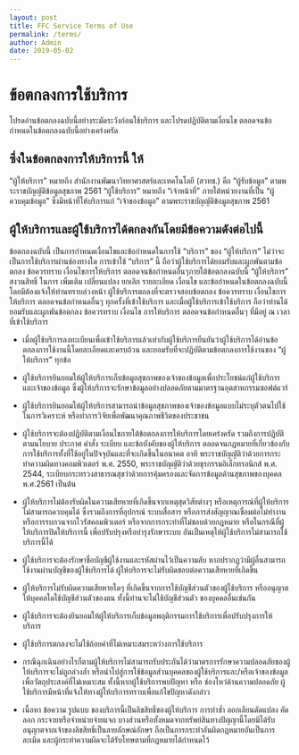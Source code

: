 ```yaml
---
layout: post
title: FFC Service Terms of Use
permalink: /terms/
author: Admin
date: 2019-05-02
---
```


# ข้อตกลงการใช้บริการ

โปรดอ่านข้อตกลงฉบับนี้อย่างระมัดระวังก่อนใช้บริการ และโปรดปฏิบัติตามเงื่อนไข ตลอดจนข้อกำหนดในข้อตกลงฉบับนี้อย่างเคร่งครัด

## ซึ่งในข้อตกลงการให้บริการนี้ ให้

“ผู้ให้บริการ”  	หมายถึง  สำนักงานพัฒนาวิทยาศาสตร์และเทคโนโลยี (สวทช.)  คือ “ผู้รับข้อมูล”  ตามพระราชบัญญัติข้อมูลสุขภาพ  2561
“ผู้ใช้บริการ”  	หมายถึง   “เจ้าหน้าที่” ภายใต้หน่วยงานที่เป็น “ผู้ควบคุมข้อมูล”  ซึ่งมีหน้าที่ให้บริการแก่  “เจ้าของข้อมูล” ตามพระราชบัญญัติข้อมูลสุขภาพ  2561

## ผู้ให้บริการและผู้ใช้บริการได้ตกลงกันโดยมีข้อความดังต่อไปนี้

ข้อตกลงฉบับนี้ เป็นการกำหนดเงื่อนไขและข้อกำหนดในการใช้ “บริการ” ของ “ผู้ให้บริการ” ไม่ว่าจะเป็นการใช้บริการผ่านช่องทางใด การเข้าใช้ “บริการ” นี้ ถือว่าผู้ใช้บริการได้ยอมรับและผูกพันตามข้อตกลง ข้อควรทราบ เงื่อนไขการให้บริการ ตลอดจนข้อกำหนดอื่นๆภายใต้ข้อตกลงฉบับนี้ “ผู้ให้บริการ” สงวนสิทธิ์ ในการ เพิ่มเติม เปลี่ยนแปลง ยกเลิก รายละเอียด เงื่อนไข และข้อกำหนดในข้อตกลงฉบับนี้ โดยมิต้องแจ้งให้ท่านทราบล่วงหน้า ผู้ใช้บริการตกลงที่จะตรวจสอบข้อตกลง ข้อควรทราบ เงื่อนไขการให้บริการ ตลอดจนข้อกำหนดอื่นๆ ทุกครั้งที่เข้าใช้บริการ และเมื่อผู้ใช้บริการเข้าใช้บริการ ถือว่าท่านได้ยอมรับและผูกพันข้อตกลง ข้อควรทราบ เงื่อนไข การให้บริการ ตลอดจนข้อกำหนดอื่นๆ ที่มีอยู่ ณ เวลาที่เข้าใช้บริการ

- เมื่อผู้ใช้บริการลงทะเบียนเพื่อเข้าใช้บริการแล้วเท่ากับผู้ใช้บริการยืนยันว่าผู้ใช้บริการได้อ่านข้อตกลงการใช้งานนี้โดยละเอียดและครบถ้วน และยอมรับที่จะปฏิบัติตามข้อตกลงการใช้งานของ “ผู้ให้บริการ” ทุกข้อ

- ผู้ใช้บริการยินยอมให้ผู้ให้บริการเก็บข้อมูลสุขภาพของเจ้าของข้อมูลเพื่อประโยชน์แก่ผู้ใช้บริการและเจ้าของข้อมูล ซึ่งผู้ให้บริการจะรักษาข้อมูลอย่างปลอดภัยตามมาตรฐานอุตสาหกรรมซอฟต์แวร์

- ผู้ใช้บริการยินยอมให้ผู้ให้บริการสามารถนำข้อมูลสุขภาพของเจ้าของข้อมูลแบบไม่ระบุตัวตนไปใช้ในการวิเคราะห์  หรือทำการวิจัยเพื่อพัฒนาคุณภาพชีวิตของประชาชน

- ผู้ใช้บริการจะต้องปฏิบัติตามเงื่อนไขภายใต้ข้อตกลงการให้บริการโดยเคร่งครัด รวมถึงการปฏิบัติตามนโยบาย ประกาศ คำสั่ง ระเบียบ และข้อบังคับของผู้ให้บริการ ตลอดจนกฎหมายที่เกี่ยวข้องกับการใช้บริการทั้งที่ใช้อยู่ในปัจจุบันและที่จะเกิดขึ้นในอนาคต อาทิ พระราชบัญญัติว่าด้วยการกระทำความผิดทางคอมพิวเตอร์ พ.ศ. 2550, พระราชบัญญัติว่าด้วยธุรกรรมอิเล็กทรอนิกส์ พ.ศ. 2544, ระเบียบกระทรวงสาธารณสุขว่าด้วยการคุ้มครองและจัดการข้อมูลด้านสุขภาพของบุคคล พ.ศ.2561 เป็นต้น

- ผู้ให้บริการไม่ต้องรับผิดในความเสียหายที่เกิดขึ้นจากเหตุสุดวิสัยต่างๆ หรือเหตุการณ์ที่ผู้ให้บริการไม่สามารถควบคุมได้ ซึ่งรวมถึงการที่อุปกรณ์ ระบบสื่อสาร หรือการส่งสัญญาณเชื่อมต่อไม่ทำงาน หรือการรบกวนจากไวรัสคอมพิวเตอร์ หรือจากการกระทำที่ไม่ชอบด้วยกฎหมาย หรือในกรณีที่ผู้ให้บริการปิดให้บริการนี้ เพื่อปรับปรุงหรือบำรุงรักษาระบบ อันเป็นเหตุให้ผู้ใช้บริการไม่สามารถใช้บริการนี้ได้

- ผู้ใช้บริการจะต้องรักษาชื่อบัญชีผู้ใช้งานและรหัสผ่านไว้เป็นความลับ หากปรากฏว่ามีผู้อื่นสามารถใช้งานผ่านบัญชีของผู้ใช้บริการได้  ผู้ให้บริการจะไม่รับผิดชอบต่อความเสียหายที่เกิดขึ้น

- ผู้ให้บริการไม่รับผิดความเสียหายใดๆ ที่เกิดขึ้นจากการใช้บัญชีส่วนตัวของผู้ใช้บริการ หรืออนุญาตให้บุคคลใดใช้บัญชีส่วนตัวของตน ทั้งนี้ท่านจะไม่ใช้บัญชีส่วนตัว ของบุคคลอื่นเช่นกัน

- ผู้ใช้บริการจะต้องยินยอมให้ผู้ให้บริการเก็บข้อมูลพฤติกรรมการใช้บริการเพื่อปรับปรุงการให้บริการ

- ผู้ใช้บริการตกลงจะไม่ใช้ถ้อยคำที่ไม่เหมาะสมระหว่างการใช้บริการ

- กรณีฉุกเฉินอย่างไรก็ตามผู้ให้บริการไม่สามารถรับประกันได้ว่ามาตรการรักษาความปลอดภัยของผู้ให้บริการจะไม่ถูกล่วงล้ำ หรือนำไปสู่การใช้ข้อมูลส่วนบุคคลของผู้ใช้บริการและ/หรือเจ้าของข้อมูล เพื่อวัตถุประสงค์ที่ไม่เหมาะสม ทั้งนี้หากผู้ใช้บริการพบปัญหา หรือ ช่องโหว่ด้านความปลอดภัย ผู้ใช้บริการมีหน้าที่แจ้งให้ทางผู้ให้บริการทราบเพื่อแก้ไขปัญหาดังกล่าว

- เนื้อหา ข้อความ รูปแบบ ของบริการนี้เป็นลิขสิทธิ์ของผู้ให้บริการ การทำซ้ำ ลอกเลียนดัดแปลง คัดลอก กระจายหรือจำหน่ายจ่ายแจก บางส่วนหรือทั้งหมดจากทรัพย์สินทางปัญญานี้โดยมิได้รับอนุญาตจากเจ้าของลิขสิทธิ์เป็นลายลักษณ์อักษร ถือเป็นการกระทำอันผิดกฎหมายอันเป็นการละเมิด และผู้กระทำความผิดจะได้รับโทษตามที่กฎหมายได้กำหนดไว้
